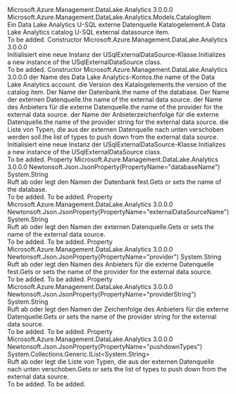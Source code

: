 <Type Name="USqlExternalDataSource" FullName="Microsoft.Azure.Management.DataLake.Analytics.Models.USqlExternalDataSource">
  <TypeSignature Language="C#" Value="public class USqlExternalDataSource : Microsoft.Azure.Management.DataLake.Analytics.Models.CatalogItem" />
  <TypeSignature Language="ILAsm" Value=".class public auto ansi beforefieldinit USqlExternalDataSource extends Microsoft.Azure.Management.DataLake.Analytics.Models.CatalogItem" />
  <TypeSignature Language="DocId" Value="T:Microsoft.Azure.Management.DataLake.Analytics.Models.USqlExternalDataSource" />
  <TypeSignature Language="VB.NET" Value="Public Class USqlExternalDataSource&#xA;Inherits CatalogItem" />
  <TypeSignature Language="F#" Value="type USqlExternalDataSource = class&#xA;    inherit CatalogItem" />
  <AssemblyInfo>
    <AssemblyName>Microsoft.Azure.Management.DataLake.Analytics</AssemblyName>
    <AssemblyVersion>3.0.0.0</AssemblyVersion>
  </AssemblyInfo>
  <Base>
    <BaseTypeName>Microsoft.Azure.Management.DataLake.Analytics.Models.CatalogItem</BaseTypeName>
  </Base>
  <Interfaces />
  <Docs>
    <summary>
            <span data-ttu-id="2af3f-101">Ein Data Lake Analytics U-SQL externe Datenquelle Katalogelement.</span><span class="sxs-lookup"><span data-stu-id="2af3f-101">A Data Lake Analytics catalog U-SQL external datasource item.</span></span>
            </summary>
    <remarks>To be added.</remarks>
  </Docs>
  <Members>
    <Member MemberName=".ctor">
      <MemberSignature Language="C#" Value="public USqlExternalDataSource ();" />
      <MemberSignature Language="ILAsm" Value=".method public hidebysig specialname rtspecialname instance void .ctor() cil managed" />
      <MemberSignature Language="DocId" Value="M:Microsoft.Azure.Management.DataLake.Analytics.Models.USqlExternalDataSource.#ctor" />
      <MemberSignature Language="VB.NET" Value="Public Sub New ()" />
      <MemberType>Constructor</MemberType>
      <AssemblyInfo>
        <AssemblyName>Microsoft.Azure.Management.DataLake.Analytics</AssemblyName>
        <AssemblyVersion>3.0.0.0</AssemblyVersion>
      </AssemblyInfo>
      <Parameters />
      <Docs>
        <summary>
            <span data-ttu-id="2af3f-102">Initialisiert eine neue Instanz der USqlExternalDataSource-Klasse.</span><span class="sxs-lookup"><span data-stu-id="2af3f-102">Initializes a new instance of the USqlExternalDataSource class.</span></span>
            </summary>
        <remarks>To be added.</remarks>
      </Docs>
    </Member>
    <Member MemberName=".ctor">
      <MemberSignature Language="C#" Value="public USqlExternalDataSource (string computeAccountName = null, Nullable&lt;Guid&gt; version = null, string databaseName = null, string name = null, string provider = null, string providerString = null, System.Collections.Generic.IList&lt;string&gt; pushdownTypes = null);" />
      <MemberSignature Language="ILAsm" Value=".method public hidebysig specialname rtspecialname instance void .ctor(string computeAccountName, valuetype System.Nullable`1&lt;valuetype System.Guid&gt; version, string databaseName, string name, string provider, string providerString, class System.Collections.Generic.IList`1&lt;string&gt; pushdownTypes) cil managed" />
      <MemberSignature Language="DocId" Value="M:Microsoft.Azure.Management.DataLake.Analytics.Models.USqlExternalDataSource.#ctor(System.String,System.Nullable{System.Guid},System.String,System.String,System.String,System.String,System.Collections.Generic.IList{System.String})" />
      <MemberSignature Language="VB.NET" Value="Public Sub New (Optional computeAccountName As String = null, Optional version As Nullable(Of Guid) = null, Optional databaseName As String = null, Optional name As String = null, Optional provider As String = null, Optional providerString As String = null, Optional pushdownTypes As IList(Of String) = null)" />
      <MemberSignature Language="F#" Value="new Microsoft.Azure.Management.DataLake.Analytics.Models.USqlExternalDataSource : string * Nullable&lt;Guid&gt; * string * string * string * string * System.Collections.Generic.IList&lt;string&gt; -&gt; Microsoft.Azure.Management.DataLake.Analytics.Models.USqlExternalDataSource" Usage="new Microsoft.Azure.Management.DataLake.Analytics.Models.USqlExternalDataSource (computeAccountName, version, databaseName, name, provider, providerString, pushdownTypes)" />
      <MemberType>Constructor</MemberType>
      <AssemblyInfo>
        <AssemblyName>Microsoft.Azure.Management.DataLake.Analytics</AssemblyName>
        <AssemblyVersion>3.0.0.0</AssemblyVersion>
      </AssemblyInfo>
      <Parameters>
        <Parameter Name="computeAccountName" Type="System.String" />
        <Parameter Name="version" Type="System.Nullable&lt;System.Guid&gt;" />
        <Parameter Name="databaseName" Type="System.String" />
        <Parameter Name="name" Type="System.String" />
        <Parameter Name="provider" Type="System.String" />
        <Parameter Name="providerString" Type="System.String" />
        <Parameter Name="pushdownTypes" Type="System.Collections.Generic.IList&lt;System.String&gt;" />
      </Parameters>
      <Docs>
        <param name="computeAccountName"><span data-ttu-id="2af3f-103">der Name des Data Lake Analytics-Kontos.</span><span class="sxs-lookup"><span data-stu-id="2af3f-103">the name of the Data Lake Analytics account.</span></span></param>
        <param name="version"><span data-ttu-id="2af3f-104">die Version des Katalogelements.</span><span class="sxs-lookup"><span data-stu-id="2af3f-104">the version of the catalog item.</span></span></param>
        <param name="databaseName"><span data-ttu-id="2af3f-105">Der Name der Datenbank.</span><span class="sxs-lookup"><span data-stu-id="2af3f-105">the name of the database.</span></span></param>
        <param name="name"><span data-ttu-id="2af3f-106">Der Name der externen Datenquelle.</span><span class="sxs-lookup"><span data-stu-id="2af3f-106">the name of the external data source.</span></span></param>
        <param name="provider"><span data-ttu-id="2af3f-107">der Name des Anbieters für die externe Datenquelle.</span><span class="sxs-lookup"><span data-stu-id="2af3f-107">the name of the provider for the external data source.</span></span></param>
        <param name="providerString"><span data-ttu-id="2af3f-108">der Name der Anbieterzeichenfolge für die externe Datenquelle.</span><span class="sxs-lookup"><span data-stu-id="2af3f-108">the name of the provider string for the external data source.</span></span></param>
        <param name="pushdownTypes"><span data-ttu-id="2af3f-109">die Liste von Typen, die aus der externen Datenquelle nach unten verschoben werden soll.</span><span class="sxs-lookup"><span data-stu-id="2af3f-109">the list of types to push down from the external data source.</span></span></param>
        <summary>
            <span data-ttu-id="2af3f-110">Initialisiert eine neue Instanz der USqlExternalDataSource-Klasse.</span><span class="sxs-lookup"><span data-stu-id="2af3f-110">Initializes a new instance of the USqlExternalDataSource class.</span></span>
            </summary>
        <remarks>To be added.</remarks>
      </Docs>
    </Member>
    <Member MemberName="DatabaseName">
      <MemberSignature Language="C#" Value="public string DatabaseName { get; set; }" />
      <MemberSignature Language="ILAsm" Value=".property instance string DatabaseName" />
      <MemberSignature Language="DocId" Value="P:Microsoft.Azure.Management.DataLake.Analytics.Models.USqlExternalDataSource.DatabaseName" />
      <MemberSignature Language="VB.NET" Value="Public Property DatabaseName As String" />
      <MemberSignature Language="F#" Value="member this.DatabaseName : string with get, set" Usage="Microsoft.Azure.Management.DataLake.Analytics.Models.USqlExternalDataSource.DatabaseName" />
      <MemberType>Property</MemberType>
      <AssemblyInfo>
        <AssemblyName>Microsoft.Azure.Management.DataLake.Analytics</AssemblyName>
        <AssemblyVersion>3.0.0.0</AssemblyVersion>
      </AssemblyInfo>
      <Attributes>
        <Attribute>
          <AttributeName>Newtonsoft.Json.JsonProperty(PropertyName="databaseName")</AttributeName>
        </Attribute>
      </Attributes>
      <ReturnValue>
        <ReturnType>System.String</ReturnType>
      </ReturnValue>
      <Docs>
        <summary>
            <span data-ttu-id="2af3f-111">Ruft ab oder legt den Namen der Datenbank fest.</span><span class="sxs-lookup"><span data-stu-id="2af3f-111">Gets or sets the name of the database.</span></span>
            </summary>
        <value>To be added.</value>
        <remarks>To be added.</remarks>
      </Docs>
    </Member>
    <Member MemberName="Name">
      <MemberSignature Language="C#" Value="public string Name { get; set; }" />
      <MemberSignature Language="ILAsm" Value=".property instance string Name" />
      <MemberSignature Language="DocId" Value="P:Microsoft.Azure.Management.DataLake.Analytics.Models.USqlExternalDataSource.Name" />
      <MemberSignature Language="VB.NET" Value="Public Property Name As String" />
      <MemberSignature Language="F#" Value="member this.Name : string with get, set" Usage="Microsoft.Azure.Management.DataLake.Analytics.Models.USqlExternalDataSource.Name" />
      <MemberType>Property</MemberType>
      <AssemblyInfo>
        <AssemblyName>Microsoft.Azure.Management.DataLake.Analytics</AssemblyName>
        <AssemblyVersion>3.0.0.0</AssemblyVersion>
      </AssemblyInfo>
      <Attributes>
        <Attribute>
          <AttributeName>Newtonsoft.Json.JsonProperty(PropertyName="externalDataSourceName")</AttributeName>
        </Attribute>
      </Attributes>
      <ReturnValue>
        <ReturnType>System.String</ReturnType>
      </ReturnValue>
      <Docs>
        <summary>
            <span data-ttu-id="2af3f-112">Ruft ab oder legt den Namen der externen Datenquelle.</span><span class="sxs-lookup"><span data-stu-id="2af3f-112">Gets or sets the name of the external data source.</span></span>
            </summary>
        <value>To be added.</value>
        <remarks>To be added.</remarks>
      </Docs>
    </Member>
    <Member MemberName="Provider">
      <MemberSignature Language="C#" Value="public string Provider { get; set; }" />
      <MemberSignature Language="ILAsm" Value=".property instance string Provider" />
      <MemberSignature Language="DocId" Value="P:Microsoft.Azure.Management.DataLake.Analytics.Models.USqlExternalDataSource.Provider" />
      <MemberSignature Language="VB.NET" Value="Public Property Provider As String" />
      <MemberSignature Language="F#" Value="member this.Provider : string with get, set" Usage="Microsoft.Azure.Management.DataLake.Analytics.Models.USqlExternalDataSource.Provider" />
      <MemberType>Property</MemberType>
      <AssemblyInfo>
        <AssemblyName>Microsoft.Azure.Management.DataLake.Analytics</AssemblyName>
        <AssemblyVersion>3.0.0.0</AssemblyVersion>
      </AssemblyInfo>
      <Attributes>
        <Attribute>
          <AttributeName>Newtonsoft.Json.JsonProperty(PropertyName="provider")</AttributeName>
        </Attribute>
      </Attributes>
      <ReturnValue>
        <ReturnType>System.String</ReturnType>
      </ReturnValue>
      <Docs>
        <summary>
            <span data-ttu-id="2af3f-113">Ruft ab oder legt den Namen des Anbieters für die externe Datenquelle fest.</span><span class="sxs-lookup"><span data-stu-id="2af3f-113">Gets or sets the name of the provider for the external data source.</span></span>
            </summary>
        <value>To be added.</value>
        <remarks>To be added.</remarks>
      </Docs>
    </Member>
    <Member MemberName="ProviderString">
      <MemberSignature Language="C#" Value="public string ProviderString { get; set; }" />
      <MemberSignature Language="ILAsm" Value=".property instance string ProviderString" />
      <MemberSignature Language="DocId" Value="P:Microsoft.Azure.Management.DataLake.Analytics.Models.USqlExternalDataSource.ProviderString" />
      <MemberSignature Language="VB.NET" Value="Public Property ProviderString As String" />
      <MemberSignature Language="F#" Value="member this.ProviderString : string with get, set" Usage="Microsoft.Azure.Management.DataLake.Analytics.Models.USqlExternalDataSource.ProviderString" />
      <MemberType>Property</MemberType>
      <AssemblyInfo>
        <AssemblyName>Microsoft.Azure.Management.DataLake.Analytics</AssemblyName>
        <AssemblyVersion>3.0.0.0</AssemblyVersion>
      </AssemblyInfo>
      <Attributes>
        <Attribute>
          <AttributeName>Newtonsoft.Json.JsonProperty(PropertyName="providerString")</AttributeName>
        </Attribute>
      </Attributes>
      <ReturnValue>
        <ReturnType>System.String</ReturnType>
      </ReturnValue>
      <Docs>
        <summary>
            <span data-ttu-id="2af3f-114">Ruft ab oder legt den Namen der Zeichenfolge des Anbieters für die externe Datenquelle.</span><span class="sxs-lookup"><span data-stu-id="2af3f-114">Gets or sets the name of the provider string for the external data source.</span></span>
            </summary>
        <value>To be added.</value>
        <remarks>To be added.</remarks>
      </Docs>
    </Member>
    <Member MemberName="PushdownTypes">
      <MemberSignature Language="C#" Value="public System.Collections.Generic.IList&lt;string&gt; PushdownTypes { get; set; }" />
      <MemberSignature Language="ILAsm" Value=".property instance class System.Collections.Generic.IList`1&lt;string&gt; PushdownTypes" />
      <MemberSignature Language="DocId" Value="P:Microsoft.Azure.Management.DataLake.Analytics.Models.USqlExternalDataSource.PushdownTypes" />
      <MemberSignature Language="VB.NET" Value="Public Property PushdownTypes As IList(Of String)" />
      <MemberSignature Language="F#" Value="member this.PushdownTypes : System.Collections.Generic.IList&lt;string&gt; with get, set" Usage="Microsoft.Azure.Management.DataLake.Analytics.Models.USqlExternalDataSource.PushdownTypes" />
      <MemberType>Property</MemberType>
      <AssemblyInfo>
        <AssemblyName>Microsoft.Azure.Management.DataLake.Analytics</AssemblyName>
        <AssemblyVersion>3.0.0.0</AssemblyVersion>
      </AssemblyInfo>
      <Attributes>
        <Attribute>
          <AttributeName>Newtonsoft.Json.JsonProperty(PropertyName="pushdownTypes")</AttributeName>
        </Attribute>
      </Attributes>
      <ReturnValue>
        <ReturnType>System.Collections.Generic.IList&lt;System.String&gt;</ReturnType>
      </ReturnValue>
      <Docs>
        <summary>
            <span data-ttu-id="2af3f-115">Ruft ab oder legt die Liste von Typen, die aus der externen Datenquelle nach unten verschoben.</span><span class="sxs-lookup"><span data-stu-id="2af3f-115">Gets or sets the list of types to push down from the external data source.</span></span>
            </summary>
        <value>To be added.</value>
        <remarks>To be added.</remarks>
      </Docs>
    </Member>
  </Members>
</Type>